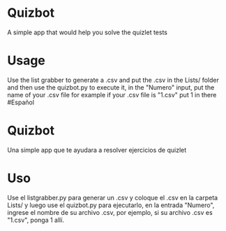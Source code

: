 # Quizbot
A simple app that would help you solve the quizlet tests
# Usage
Use the list grabber to generate a .csv and put the .csv in the Lists/ folder and then use the quizbot.py to execute it, in the "Numero" input, put the name of your .csv file for example if your .csv file is "1.csv" put 1 in there 
#Español
# Quizbot
Una simple app que te ayudara a resolver ejercicios de quizlet
# Uso
Use el listgrabber.py para generar un .csv y coloque el .csv en la carpeta Lists/ y luego use el quizbot.py para ejecutarlo, en la entrada "Numero", ingrese el nombre de su archivo .csv, por ejemplo, si su archivo .csv es "1.csv", ponga 1 allí.

